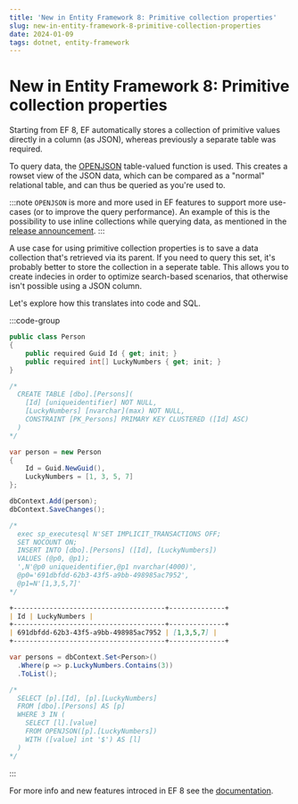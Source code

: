 ```yaml
---
title: 'New in Entity Framework 8: Primitive collection properties'
slug: new-in-entity-framework-8-primitive-collection-properties
date: 2024-01-09
tags: dotnet, entity-framework
---
```


# New in Entity Framework 8: Primitive collection properties

Starting from EF 8, EF automatically stores a collection of primitive values directly in a column (as JSON), whereas previously a separate table was required.

To query data, the [OPENJSON](https://learn.microsoft.com/en-us/sql/t-sql/functions/openjson-transact-sql) table-valued function is used.
This creates a rowset view of the JSON data, which can be compared as a "normal" relational table, and can thus be queried as you're used to.

:::note
`OPENJSON` is more and more used in EF features to support more use-cases (or to improve the query performance). An example of this is the possibility to use inline collections while querying data, as mentioned in the [release announcement](https://devblogs.microsoft.com/dotnet/announcing-ef8-preview-4#and-one-last-thing-queryable-inline-collections).
:::

A use case for using primitive collection properties is to save a data collection that's retrieved via its parent.
If you need to query this set, it's probably better to store the collection in a seperate table.
This allows you to create indecies in order to optimize search-based scenarios, that otherwise isn't possible using a JSON column.

Let's explore how this translates into code and SQL.

:::code-group

```cs [title=Define]
public class Person
{
    public required Guid Id { get; init; }
    public required int[] LuckyNumbers { get; init; }
}

/*
  CREATE TABLE [dbo].[Persons](
    [Id] [uniqueidentifier] NOT NULL,
    [LuckyNumbers] [nvarchar](max) NOT NULL,
    CONSTRAINT [PK_Persons] PRIMARY KEY CLUSTERED ([Id] ASC)
  )
*/
```

```cs [title=Insert]
var person = new Person
{
    Id = Guid.NewGuid(),
    LuckyNumbers = [1, 3, 5, 7]
};

dbContext.Add(person);
dbContext.SaveChanges();

/*
  exec sp_executesql N'SET IMPLICIT_TRANSACTIONS OFF;
  SET NOCOUNT ON;
  INSERT INTO [dbo].[Persons] ([Id], [LuckyNumbers])
  VALUES (@p0, @p1);
  ',N'@p0 uniqueidentifier,@p1 nvarchar(4000)',
  @p0='691dbfdd-62b3-43f5-a9bb-498985ac7952',
  @p1=N'[1,3,5,7]'
*/
```

```md [title=Data]
+--------------------------------------+--------------+
| Id | LuckyNumbers |
+--------------------------------------+--------------+
| 691dbfdd-62b3-43f5-a9bb-498985ac7952 | [1,3,5,7] |
+--------------------------------------+--------------+
```

```cs [title=Query]
var persons = dbContext.Set<Person>()
  .Where(p => p.LuckyNumbers.Contains(3))
  .ToList();

/*
  SELECT [p].[Id], [p].[LuckyNumbers]
  FROM [dbo].[Persons] AS [p]
  WHERE 3 IN (
    SELECT [l].[value]
    FROM OPENJSON([p].[LuckyNumbers])
    WITH ([value] int '$') AS [l]
  )
*/
```

:::

For more info and new features introced in EF 8 see the [documentation](https://learn.microsoft.com/en-us/ef/core/what-is-new/ef-core-8.0/whatsnew#primitive-collections).
